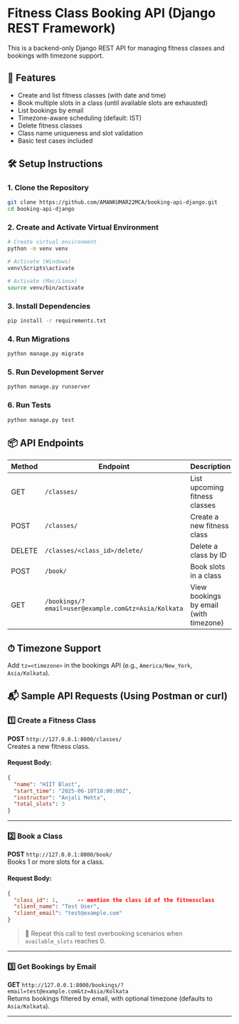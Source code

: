 # Fitness Class Booking API (Django REST Framework)

This is a backend-only Django REST API for managing fitness classes and bookings with timezone support.

## 🚀 Features

- Create and list fitness classes (with date and time)
- Book multiple slots in a class (until available slots are exhausted)
- List bookings by email
- Timezone-aware scheduling (default: IST)
- Delete fitness classes
- Class name uniqueness and slot validation
- Basic test cases included

## 🛠 Setup Instructions

### 1. Clone the Repository

```bash
git clone https://github.com/AMANKUMAR22MCA/booking-api-django.git
cd booking-api-django
```

### 2. Create and Activate Virtual Environment

```bash
# Create virtual environment
python -m venv venv

# Activate (Windows)
venv\Scripts\activate

# Activate (Mac/Linux)
source venv/bin/activate
```

### 3. Install Dependencies

```bash
pip install -r requirements.txt
```

### 4. Run Migrations

```bash
python manage.py migrate
```

### 5. Run Development Server

```bash
python manage.py runserver
```

### 6. Run Tests

```bash
python manage.py test
```

## 📦 API Endpoints

| Method | Endpoint       | Description |
|--------|----------------|-------------|
| GET    | `/classes/`    | List upcoming fitness classes |
| POST   | `/classes/`    | Create a new fitness class |
| DELETE | `/classes/<class_id>/delete/` | Delete a class by ID |
| POST   | `/book/`       | Book slots in a class |
| GET    | `/bookings/?email=user@example.com&tz=Asia/Kolkata` | View bookings by email (with timezone) |

## ⏱ Timezone Support

Add `tz=<timezone>` in the bookings API (e.g., `America/New_York`, `Asia/Kolkata`).



## 📬 Sample API Requests (Using Postman or curl)

### 1️⃣ Create a Fitness Class

**POST** `http://127.0.0.1:8000/classes/`  
Creates a new fitness class.

#### Request Body:
```json
{
  "name": "HIIT Blast",
  "start_time": "2025-06-10T18:00:00Z",
  "instructor": "Anjali Mehta",
  "total_slots": 3
}
```

---

### 2️⃣ Book a Class

**POST** `http://127.0.0.1:8000/book/`  
Books 1 or more slots for a class.

#### Request Body:
```json
{
  "class_id": 1,      -- mention the class id of the fitnessclass
  "client_name": "Test User",
  "client_email": "test@example.com"
}
```

> 🔁 Repeat this call to test overbooking scenarios when `available_slots` reaches 0.

---

### 3️⃣ Get Bookings by Email

**GET** `http://127.0.0.1:8000/bookings/?email=test@example.com&tz=Asia/Kolkata`  
Returns bookings filtered by email, with optional timezone (defaults to `Asia/Kolkata`).

---


